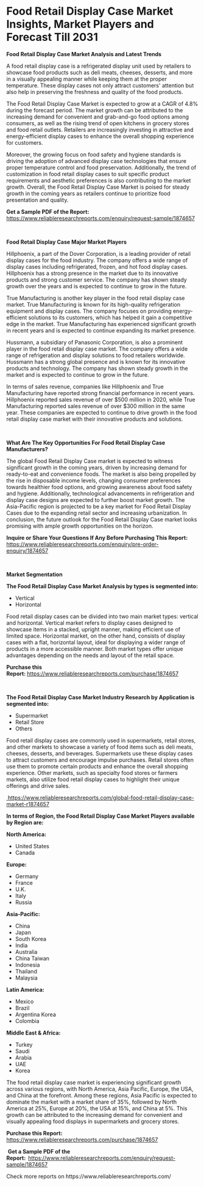 <p><h1>Food Retail Display Case Market Insights, Market Players and Forecast Till 2031</h1></p><p><strong>Food Retail Display Case Market Analysis and Latest Trends</strong></p>
<p><p>A food retail display case is a refrigerated display unit used by retailers to showcase food products such as deli meats, cheeses, desserts, and more in a visually appealing manner while keeping them at the proper temperature. These display cases not only attract customers' attention but also help in preserving the freshness and quality of the food products.</p><p>The Food Retail Display Case Market is expected to grow at a CAGR of 4.8% during the forecast period. The market growth can be attributed to the increasing demand for convenient and grab-and-go food options among consumers, as well as the rising trend of open kitchens in grocery stores and food retail outlets. Retailers are increasingly investing in attractive and energy-efficient display cases to enhance the overall shopping experience for customers.</p><p>Moreover, the growing focus on food safety and hygiene standards is driving the adoption of advanced display case technologies that ensure proper temperature control and food preservation. Additionally, the trend of customization in food retail display cases to suit specific product requirements and aesthetic preferences is also contributing to the market growth. Overall, the Food Retail Display Case Market is poised for steady growth in the coming years as retailers continue to prioritize food presentation and quality.</p></p>
<p><strong>Get a Sample PDF of the Report:&nbsp;</strong> <a href="https://www.reliableresearchreports.com/enquiry/request-sample/1874657">https://www.reliableresearchreports.com/enquiry/request-sample/1874657</a></p>
<p>&nbsp;</p>
<p><strong>Food Retail Display Case Major Market Players</strong></p>
<p><p>Hillphoenix, a part of the Dover Corporation, is a leading provider of retail display cases for the food industry. The company offers a wide range of display cases including refrigerated, frozen, and hot food display cases. Hillphoenix has a strong presence in the market due to its innovative products and strong customer service. The company has shown steady growth over the years and is expected to continue to grow in the future.</p><p>True Manufacturing is another key player in the food retail display case market. True Manufacturing is known for its high-quality refrigeration equipment and display cases. The company focuses on providing energy-efficient solutions to its customers, which has helped it gain a competitive edge in the market. True Manufacturing has experienced significant growth in recent years and is expected to continue expanding its market presence.</p><p>Hussmann, a subsidiary of Panasonic Corporation, is also a prominent player in the food retail display case market. The company offers a wide range of refrigeration and display solutions to food retailers worldwide. Hussmann has a strong global presence and is known for its innovative products and technology. The company has shown steady growth in the market and is expected to continue to grow in the future.</p><p>In terms of sales revenue, companies like Hillphoenix and True Manufacturing have reported strong financial performance in recent years. Hillphoenix reported sales revenue of over $500 million in 2020, while True Manufacturing reported sales revenue of over $300 million in the same year. These companies are expected to continue to drive growth in the food retail display case market with their innovative products and solutions.</p></p>
<p>&nbsp;</p>
<p><strong>What Are The Key Opportunities For Food Retail Display Case Manufacturers?</strong></p>
<p><p>The global Food Retail Display Case market is expected to witness significant growth in the coming years, driven by increasing demand for ready-to-eat and convenience foods. The market is also being propelled by the rise in disposable income levels, changing consumer preferences towards healthier food options, and growing awareness about food safety and hygiene. Additionally, technological advancements in refrigeration and display case designs are expected to further boost market growth. The Asia-Pacific region is projected to be a key market for Food Retail Display Cases due to the expanding retail sector and increasing urbanization. In conclusion, the future outlook for the Food Retail Display Case market looks promising with ample growth opportunities on the horizon.</p></p>
<p><strong>Inquire or Share Your Questions If Any Before Purchasing This Report:</strong> <a href="https://www.reliableresearchreports.com/enquiry/pre-order-enquiry/1874657">https://www.reliableresearchreports.com/enquiry/pre-order-enquiry/1874657</a></p>
<p>&nbsp;</p>
<p><strong>Market Segmentation</strong></p>
<p><strong>The Food Retail Display Case Market Analysis by types is segmented into:</strong></p>
<p><ul><li>Vertical</li><li>Horizontal</li></ul></p>
<p><p>Food retail display cases can be divided into two main market types: vertical and horizontal. Vertical market refers to display cases designed to showcase items in a stacked, upright manner, making efficient use of limited space. Horizontal market, on the other hand, consists of display cases with a flat, horizontal layout, ideal for displaying a wider range of products in a more accessible manner. Both market types offer unique advantages depending on the needs and layout of the retail space.</p></p>
<p><strong>Purchase this Report:&nbsp;</strong><a href="https://www.reliableresearchreports.com/purchase/1874657">https://www.reliableresearchreports.com/purchase/1874657</a></p>
<p>&nbsp;</p>
<p><strong>The Food Retail Display Case Market Industry Research by Application is segmented into:</strong></p>
<p><ul><li>Supermarket</li><li>Retail Store</li><li>Others</li></ul></p>
<p><p>Food retail display cases are commonly used in supermarkets, retail stores, and other markets to showcase a variety of food items such as deli meats, cheeses, desserts, and beverages. Supermarkets use these display cases to attract customers and encourage impulse purchases. Retail stores often use them to promote certain products and enhance the overall shopping experience. Other markets, such as specialty food stores or farmers markets, also utilize food retail display cases to highlight their unique offerings and drive sales.</p></p>
<p><a href="https://www.reliableresearchreports.com/global-food-retail-display-case-market-r1874657">&nbsp;https://www.reliableresearchreports.com/global-food-retail-display-case-market-r1874657</a></p>
<p><strong>In terms of Region, the Food Retail Display Case Market Players available by Region are:</strong></p>
<p>
    <p> <strong> North America: </strong>
        <ul>
            <li>United States</li>
            <li>Canada</li>
        </ul>
        </p> 
    <p> <strong> Europe: </strong>
        <ul>
            <li>Germany</li>
            <li>France</li>
            <li>U.K.</li>
            <li>Italy</li>
            <li>Russia</li>
        </ul>
        </p> 
    <p> <strong> Asia-Pacific: </strong>
        <ul>
            <li>China</li>
            <li>Japan</li>
            <li>South Korea</li>
            <li>India</li>
            <li>Australia</li>
            <li>China Taiwan</li>
            <li>Indonesia</li>
            <li>Thailand</li>
            <li>Malaysia</li>
        </ul>
        </p> 
    <p> <strong> Latin America: </strong>
        <ul>
            <li>Mexico</li>
            <li>Brazil</li>
            <li>Argentina Korea</li>
            <li>Colombia</li>
        </ul>
        </p> 
    <p> <strong> Middle East & Africa: </strong>
        <ul>
            <li>Turkey</li>
            <li>Saudi</li>
            <li>Arabia</li>
            <li>UAE</li>
            <li>Korea</li>
        </ul>
    </p>
    </p>
<p><p>The food retail display case market is experiencing significant growth across various regions, with North America, Asia Pacific, Europe, the USA, and China at the forefront. Among these regions, Asia Pacific is expected to dominate the market with a market share of 35%, followed by North America at 25%, Europe at 20%, the USA at 15%, and China at 5%. This growth can be attributed to the increasing demand for convenient and visually appealing food displays in supermarkets and grocery stores.</p></p>
<p><strong>Purchase this Report: </strong><a href="https://www.reliableresearchreports.com/purchase/1874657">https://www.reliableresearchreports.com/purchase/1874657</a></p>
<p>&nbsp;<strong>Get a Sample PDF of the Report:&nbsp;&nbsp;</strong><a href="https://www.reliableresearchreports.com/enquiry/request-sample/1874657">https://www.reliableresearchreports.com/enquiry/request-sample/1874657</a></p>
<p><strong></strong></p>
<p>Check more reports on https://www.reliableresearchreports.com/</p>
